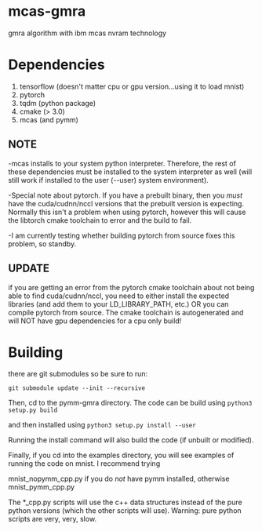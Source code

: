 # mcas-gmra
gmra algorithm with ibm mcas nvram technology


# Dependencies
1) tensorflow (doesn't matter cpu or gpu version...using it to load mnist)
2) pytorch
3) tqdm (python package)
4) cmake (> 3.0)
5) mcas (and pymm)

## NOTE
-mcas installs to your system python interpreter. Therefore, the rest of these dependencies must be installed to the system interpreter as well (will still work if installed to the user (--user) system environment).

-Special note about pytorch. If you have a prebuilt binary, then you *must* have the cuda/cudnn/nccl versions that the prebuilt version is expecting. Normally this isn't a problem when using pytorch, however this will cause the libtorch cmake toolchain to error and the build to fail.

-I am currently testing whether building pytorch from source fixes this problem, so standby.

## UPDATE
if you are getting an error from the pytorch cmake toolchain about not being able to find cuda/cudnn/nccl, you need to either install the expected libraries (and add them to your LD_LIBRARY_PATH, etc.) OR you can compile pytorch from source. The cmake toolchain is autogenerated and will NOT have gpu dependencies for a cpu only build!


# Building
there are git submodules so be sure to run:

```git submodule update --init --recursive```

Then, cd to the pymm-gmra directory. The code can be build using
```python3 setup.py build```

and then installed using
```python3 setup.py install --user```

Running the install command will also build the code (if unbuilt or modified).


Finally, if you cd into the examples directory, you will see examples of running the code on mnist. I recommend trying

mnist_nopymm_cpp.py if you do *not* have pymm installed, otherwise mnist_pymm_cpp.py

The *_cpp.py scripts will use the c++ data structures instead of the pure python versions (which the other scripts will use). Warning: pure python scripts are very, very, slow.

